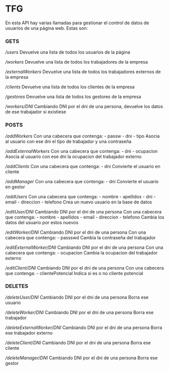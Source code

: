 # TFG
En esta API hay varias llamadas para gestionar el control de datos de usuarios de una página web. Estas son:

### GETS
_/users_
Devuelve una lista de todos los usuarios de la página

_/workers_
Devuelve una lista de todos los trabajadores de la empresa

_/externalWorkers_
Devuelve una lista de todos los trabajadores externos de la empresa

_/clients_
Devuelve una lista de todos los clientes de la empresa

_/gestores_
Devuelve una lista de todos los gestores de la empresa

_/workers/DNI_
Cambiando DNI por el dni de una persona, devuelve los datos de ese trabajador si existiese

### POSTS
_/addWorkers_
Con una cabecera que contenga: 
    - passw
    - dni
    - tipo
Asocia al usuario con ese dni el tipo de trabajador y una contraseña

_/addExternalWorkers_
Con una cabecera que contenga: 
    - dni
    - ocupacion
Asocia al usuario con ese dni la ocupacion del trabajador externo

_/addClients_
Con una cabecera que contenga: 
    - dni
Convierte el usuario en cliente

_/addManager_
Con una cabecera que contenga: 
    - dni
Convierte el usuario en gestor

_/addUsers_
Con una cabecera que contenga: 
    - nombre
    - apellidos
    - dni
    - email
    - direccion
    - telefono
Crea un nuevo usuario en la base de datos

_/editUser/DNI_
Cambiando DNI por el dni de una persona
Con una cabecera que contenga: 
    - nombre
    - apellidos
    - email
    - direccion
    - telefono
Cambia los datos del usuario por estos nuevos

_/editWorker/DNI_
Cambiando DNI por el dni de una persona
Con una cabecera que contenga: 
    - passswd
Cambia la contraseña del trabajador

_/editExternalWorker/DNI_
Cambiando DNI por el dni de una persona
Con una cabecera que contenga: 
    - ocupacion
Cambia la ocupacion del trabajador externo

_/editClient/DNI_
Cambiando DNI por el dni de una persona
Con una cabecera que contenga: 
    - clientePotencial
Indica si es o no cliente potencial

### DELETES
_/deleteUser/DNI_
Cambiando DNI por el dni de una persona
Borra ese usuario

_/deleteWorker/DNI_
Cambiando DNI por el dni de una persona
Borra ese trabajador

_/deleteExternalWorker/DNI_
Cambiando DNI por el dni de una persona
Borra ese trabajador externo

_/deleteClient/DNI_
Cambiando DNI por el dni de una persona
Borra ese cliente

_/deleteManager/DNI_
Cambiando DNI por el dni de una persona
Borra ese gestor
